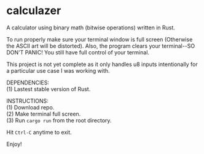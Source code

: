 # calculazer
A calculator using binary math (bitwise operations) written in Rust.

To run properly make sure your terminal window is full screen 
(Otherwise the ASCII art will be distorted). Also, the program 
clears your terminal--SO DON'T PANIC! You still have full 
control of your terminal.

This project is not yet complete as it only handles u8 inputs 
intentionally for a particular use case I was working with.

DEPENDENCIES:</br>
(1) Lastest stable version of Rust. </br>

INSTRUCTIONS:</br>
(1) Download repo.</br> 
(2) Make terminal full screen.</br>
(3) Run `cargo run` from the root directory.</br>

Hit `Ctrl-C` anytime to exit.

Enjoy!
